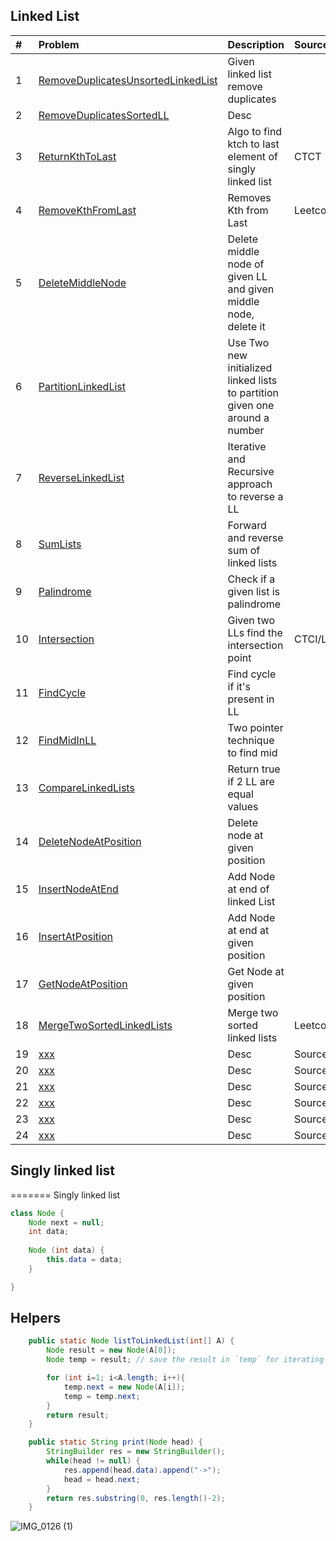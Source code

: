 ## Linked List

| # | Problem | Description| Source | 
| :------------ |:---------------| :-----| :-----|
| 1 | [RemoveDuplicatesUnsortedLinkedList](../src/main/java/linkedLists/RemoveDuplicatesUnsortedLinkedList.java) | Given linked list remove duplicates |
| 2 | [RemoveDuplicatesSortedLL](../src/main/java/linkedLists/RemoveDuplicatesSortedLL.java) | Desc |
| 3 | [ReturnKthToLast](../src/main/java/linkedLists/ReturnKthToLast.java) | Algo to find ktch to last element of singly linked list | CTCT |
| 4 | [RemoveKthFromLast](../src/main/java/linkedLists/RemoveKthFromLast.java) | Removes Kth from Last | Leetcode |
| 5 | [DeleteMiddleNode](../src/main/java/linkedLists/DeleteMiddleNode.java) | Delete middle node of given LL and given middle node, delete it |
| 6 | [PartitionLinkedList](../src/main/java/linkedLists/PartitionLinkedList.java) | Use Two new initialized linked lists to partition given one around a number   |
| 7 | [ReverseLinkedList](../src/main/java/linkedLists/ReverseLinkedList.java) | Iterative and Recursive approach to reverse a LL|
| 8 | [SumLists](../src/main/java/linkedLists/SumLists.java) | Forward and reverse sum of linked lists|
| 9 | [Palindrome](../src/main/java/linkedLists/Palindrome.java) | Check if a given list is palindrome|
| 10 | [Intersection](../src/main/java/linkedLists/Intersection.java) | Given two LLs find the intersection point  | CTCI/Leetcode |
| 11 | [FindCycle](../src/main/java/linkedLists/FindCycle.java) | Find cycle if it's present in LL |
| 12 | [FindMidInLL](../src/main/java/linkedLists/FindMidInLL.java) | Two pointer technique to find mid |
| 13 | [CompareLinkedLists](../src/main/java/linkedLists/CompareLinkedLists.java) | Return true if 2 LL are equal values |
| 14 | [DeleteNodeAtPosition](../src/main/java/linkedLists/DeleteNodeAtPosition.java) | Delete node at given position |
| 15 | [InsertNodeAtEnd](../src/main/java/linkedLists/InsertNodeAtEnd.java) | Add Node at end of linked List |
| 16 | [InsertAtPosition](../src/main/java/linkedLists/InsertAtPosition.java) | Add Node at end at given position |
| 17 | [GetNodeAtPosition](../src/main/java/linkedLists/GetNodeAtPosition.java) | Get Node at given position |
| 18 | [MergeTwoSortedLinkedLists](../src/main/java/linkedLists/MergeTwoSortedLinkedLists.java) | Merge two sorted linked lists | Leetcode |
| 19 | [xxx](../src/main/java/linkedLists/xxx.java) | Desc | Source |
| 20 | [xxx](../src/main/java/linkedLists/xxx.java) | Desc | Source |
| 21 | [xxx](../src/main/java/linkedLists/xxx.java) | Desc | Source |
| 22 | [xxx](../src/main/java/linkedLists/xxx.java) | Desc | Source |
| 23 | [xxx](../src/main/java/linkedLists/xxx.java) | Desc | Source |
| 24 | [xxx](../src/main/java/linkedLists/xxx.java) | Desc | Source |

## Singly linked list
=======
Singly linked list
```java
class Node {
    Node next = null;
    int data;
    
    Node (int data) {
        this.data = data;
    }   

}
```

## Helpers
```java
    public static Node listToLinkedList(int[] A) {
		Node result = new Node(A[0]);
		Node temp = result; // save the result in `temp` for iterating and having a reference to result

		for (int i=1; i<A.length; i++){
			temp.next = new Node(A[i]);
			temp = temp.next;
		}
		return result;
	}

	public static String print(Node head) {
		StringBuilder res = new StringBuilder();
		while(head != null) {
			res.append(head.data).append("->");
			head = head.next;
		}
		return res.substring(0, res.length()-2);
	}
```

![IMG_0126 (1)](https://user-images.githubusercontent.com/19309898/142739696-9325deb4-25d9-4e4f-9108-0cb23c51b338.png)
